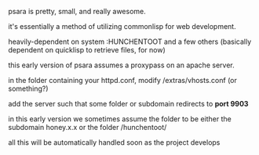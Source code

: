psara is pretty, small, and really awesome.

it's essentially a method of utilizing commonlisp for web development.

heavily-dependent on system :HUNCHENTOOT and a few others (basically dependent on quicklisp to retrieve files, for now)

this early version of psara assumes a proxypass on an apache server.

in the folder containing your httpd.conf, modify /extras/vhosts.conf (or something?)

add the server such that some folder or subdomain redirects to **port 9903**

in this early version we sometimes assume the folder to be either the subdomain honey.x.x or the folder /hunchentoot/

all this will be automatically handled soon as the project develops
